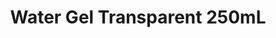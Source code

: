 ---
layout: product
title: "Water Gel Transparent 250mL"
price: "1200" 
desc: "Akrilna tekstura 250mL"
img_path: "/assets/img/AK8002.webp"
brand: "AK Interactive"
available: false
special_offer: false
new: false
soon: false
cat: "080000"
subcat: "080200"
subsubcat: "0N/A"
sifra: "AK8002"
popular: false
---